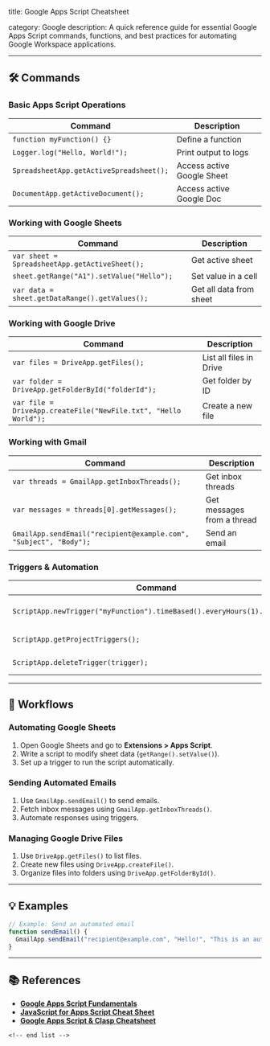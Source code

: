 title: Google Apps Script Cheatsheet

category: Google
description: A quick reference guide for essential Google Apps Script commands, functions, and best practices for automating Google Workspace applications.

---

## 🛠️ Commands

### **Basic Apps Script Operations**

| Command                                    | Description                |
| ------------------------------------------ | -------------------------- |
| `function myFunction() {}`               | Define a function          |
| `Logger.log("Hello, World!");`           | Print output to logs       |
| `SpreadsheetApp.getActiveSpreadsheet();` | Access active Google Sheet |
| `DocumentApp.getActiveDocument();`       | Access active Google Doc   |

### **Working with Google Sheets**

| Command                                          | Description             |
| ------------------------------------------------ | ----------------------- |
| `var sheet = SpreadsheetApp.getActiveSheet();` | Get active sheet        |
| `sheet.getRange("A1").setValue("Hello");`      | Set value in a cell     |
| `var data = sheet.getDataRange().getValues();` | Get all data from sheet |

### **Working with Google Drive**

| Command                                                           | Description             |
| ----------------------------------------------------------------- | ----------------------- |
| `var files = DriveApp.getFiles();`                              | List all files in Drive |
| `var folder = DriveApp.getFolderById("folderId");`              | Get folder by ID        |
| `var file = DriveApp.createFile("NewFile.txt", "Hello World");` | Create a new file       |

### **Working with Gmail**

| Command                                                             | Description                |
| ------------------------------------------------------------------- | -------------------------- |
| `var threads = GmailApp.getInboxThreads();`                       | Get inbox threads          |
| `var messages = threads[0].getMessages();`                        | Get messages from a thread |
| `GmailApp.sendEmail("recipient@example.com", "Subject", "Body");` | Send an email              |

### **Triggers & Automation**

| Command                                                                    | Description                 |
| -------------------------------------------------------------------------- | --------------------------- |
| `ScriptApp.newTrigger("myFunction").timeBased().everyHours(1).create();` | Create a time-based trigger |
| `ScriptApp.getProjectTriggers();`                                        | List all triggers           |
| `ScriptApp.deleteTrigger(trigger);`                                      | Delete a trigger            |

---

## 🔄 Workflows

### **Automating Google Sheets**

1. Open Google Sheets and go to **Extensions > Apps Script**.
2. Write a script to modify sheet data (`getRange().setValue()`).
3. Set up a trigger to run the script automatically.

### **Sending Automated Emails**

1. Use `GmailApp.sendEmail()` to send emails.
2. Fetch inbox messages using `GmailApp.getInboxThreads()`.
3. Automate responses using triggers.

### **Managing Google Drive Files**

1. Use `DriveApp.getFiles()` to list files.
2. Create new files using `DriveApp.createFile()`.
3. Organize files into folders using `DriveApp.getFolderById()`.

---

## 💡 Examples

```javascript
// Example: Send an automated email
function sendEmail() {
  GmailApp.sendEmail("recipient@example.com", "Hello!", "This is an automated email.");
}
```

---

## 📚 References

- **[Google Apps Script Fundamentals](https://developers.google.com/codelabs/apps-script-fundamentals-1)**
- **[JavaScript for Apps Script Cheat Sheet](https://basescripts.com/wp-content/uploads/2024/03/Cheat-Sheet-JavaScript-for-Apps-Script.pdf)**
- **[Google Apps Script &amp; Clasp Cheatsheet](https://docs.joshuatz.com/cheatsheets/google-apps-scripts/)**

```
<!-- end list -->
```
